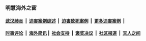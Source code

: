 
### 明慧海外之窗

####  [武汉肺炎](indexes/365.md?t=06080201) &nbsp;|&nbsp;  [迫害案例综述](indexes/328.md?t=06080201) &nbsp;|&nbsp; [迫害致死案例](indexes/277.md?t=06080201)  &nbsp;|&nbsp; [更多迫害案例](indexes/81.md?t=06080201)  &nbsp;|&nbsp; 
####  [时事评论](indexes/19.md?t=06080201) &nbsp;|&nbsp; [海外简讯](indexes/245.md?t=06080201)&nbsp;|&nbsp;  [社会支持](indexes/140.md?t=06080201) &nbsp;|&nbsp; [褒奖决议](indexes/282.md?t=06080201) &nbsp;|&nbsp; [社区报道](indexes/91.md?t=06080201)  &nbsp;|&nbsp; [天人之间](indexes/78.md?t=06080201) 

